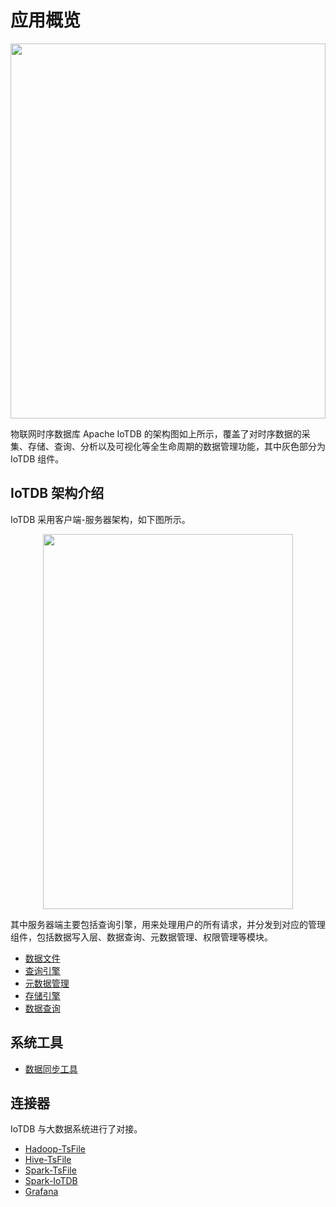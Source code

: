 <!--

    Licensed to the Apache Software Foundation (ASF) under one
    or more contributor license agreements.  See the NOTICE file
    distributed with this work for additional information
    regarding copyright ownership.  The ASF licenses this file
    to you under the Apache License, Version 2.0 (the
    "License"); you may not use this file except in compliance
    with the License.  You may obtain a copy of the License at

        http://www.apache.org/licenses/LICENSE-2.0

    Unless required by applicable law or agreed to in writing,
    software distributed under the License is distributed on an
    "AS IS" BASIS, WITHOUT WARRANTIES OR CONDITIONS OF ANY
    KIND, either express or implied.  See the License for the
    specific language governing permissions and limitations
    under the License.

-->

# 应用概览

<img style="width:100%; max-width:800px; max-height:600px; margin-left:auto; margin-right:auto; display:block;" src="https://user-images.githubusercontent.com/19167280/73625222-ddd88680-467e-11ea-9098-e808ed4979c5.png">

物联网时序数据库 Apache IoTDB 的架构图如上所示，覆盖了对时序数据的采集、存储、查询、分析以及可视化等全生命周期的数据管理功能，其中灰色部分为 IoTDB 组件。

## IoTDB 架构介绍

IoTDB 采用客户端-服务器架构，如下图所示。

<img style="width:100%; max-width:400px; max-height:600px; margin-left:auto; margin-right:auto; display:block;" src="https://user-images.githubusercontent.com/19167280/73625221-ddd88680-467e-11ea-9cf3-70367e5886f4.png">

其中服务器端主要包括查询引擎，用来处理用户的所有请求，并分发到对应的管理组件，包括数据写入层、数据查询、元数据管理、权限管理等模块。

* [数据文件](/#/SystemDesign/progress/chap1/sec1)
* [查询引擎](/#/SystemDesign/progress/chap2/sec1)
* [元数据管理](/#/SystemDesign/progress/chap3/sec1)
* [存储引擎](/#/SystemDesign/progress/chap4/sec1)
* [数据查询](/#/SystemDesign/progress/chap5/sec1)

## 系统工具

* [数据同步工具](/#/SystemDesign/progress/chap6/sec1)

## 连接器

IoTDB 与大数据系统进行了对接。

* [Hadoop-TsFile](/#/SystemDesign/progress/chap6/sec1)
* [Hive-TsFile](/#/SystemDesign/progress/chap6/sec2)
* [Spark-TsFile](/#/SystemDesign/progress/chap6/sec3)
* [Spark-IoTDB](/#/SystemDesign/progress/chap6/sec4)
* [Grafana](/#/SystemDesign/progress/chap6/sec5)

